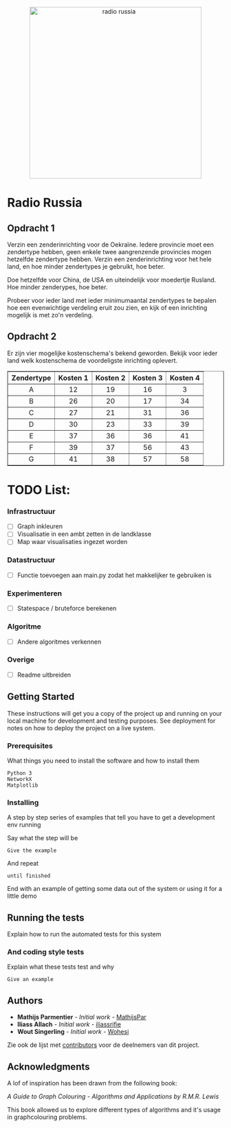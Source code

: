 <p align="center">
  <img src="https://i.imgur.com/Sgd3iqW.png" alt="radio russia" height="400" width="400" />
</p>

# Radio Russia

## Opdracht 1
Verzin een zenderinrichting voor de Oekraïne. Iedere provincie moet een zendertype hebben, geen enkele twee aangrenzende provincies mogen hetzelfde zendertype hebben. Verzin een zenderinrichting voor het hele land, en hoe minder zendertypes je gebruikt, hoe beter.

Doe hetzelfde voor China, de USA en uiteindelijk voor moedertje Rusland. Hoe minder zenderypes, hoe beter.

Probeer voor ieder land met ieder minimumaantal zendertypes te bepalen hoe een evenwichtige verdeling eruit zou zien, en kijk of een inrichting mogelijk is met zo'n verdeling.

## Opdracht 2

Er zijn vier mogelijke kostenschema's bekend geworden. Bekijk voor ieder land welk kostenschema de voordeligste inrichting oplevert.

<table border="1" style="text-align: center;">
<tbody><tr>
<th>Zendertype
</th>
<th>Kosten 1
</th>
<th>Kosten 2
</th>
<th>Kosten 3
</th>
<th>Kosten 4
</th></tr>
<tr>
<td> A </td>
<td> 12 </td>
<td> 19 </td>
<td> 16 </td>
<td> 3
</td></tr>
<tr>
<td> B </td>
<td> 26 </td>
<td> 20 </td>
<td> 17 </td>
<td> 34
</td></tr>
<tr>
<td> C </td>
<td> 27 </td>
<td> 21 </td>
<td> 31 </td>
<td> 36
</td></tr>
<tr>
<td> D </td>
<td> 30 </td>
<td> 23 </td>
<td> 33 </td>
<td> 39
</td></tr>
<tr>
<td> E </td>
<td> 37 </td>
<td> 36 </td>
<td> 36 </td>
<td> 41
</td></tr>
<tr>
<td> F </td>
<td> 39</td>
<td> 37 </td>
<td> 56 </td>
<td> 43
</td></tr>
<tr>
<td> G </td>
<td> 41 </td>
<td> 38 </td>
<td> 57 </td>
<td> 58
</td></tr></tbody></table>

# TODO List:

### Infrastructuur
- [ ] Graph inkleuren
- [ ] Visualisatie in een ambt zetten in de landklasse
- [ ] Map waar visualisaties ingezet worden

### Datastructuur
- [ ] Functie toevoegen aan main.py zodat het makkelijker te gebruiken is

### Experimenteren
- [ ] Statespace / bruteforce berekenen

### Algoritme
- [ ] Andere algoritmes verkennen

### Overige
- [ ] Readme uitbreiden

## Getting Started

These instructions will get you a copy of the project up and running on your local machine for development and testing purposes. See deployment for notes on how to deploy the project on a live system.

### Prerequisites

What things you need to install the software and how to install them

```
Python 3
NetworkX
Matplotlib
```

### Installing

A step by step series of examples that tell you have to get a development env running

Say what the step will be

```
Give the example
```

And repeat

```
until finished
```

End with an example of getting some data out of the system or using it for a little demo

## Running the tests

Explain how to run the automated tests for this system


### And coding style tests

Explain what these tests test and why

```
Give an example
```


## Authors

* **Mathijs Parmentier** - *Initial work* - [MathijsPar](https://github.com/MathijsPar)
* **Iliass Allach** - *Initial work* - [iliassrifie](https://github.com/iliassrifie)
* **Wout Singerling** - *Initial work* - [Wohesi](https://github.com/Wohesi)

Zie ook de lijst met [contributors](https://github.com/Wohesi/progtheorie/graphs/contributors) voor de deelnemers van dit project. 


## Acknowledgments

A lof of inspiration has been drawn from the following book: 

*A Guide to Graph Colouring - Algorithms and Applications by R.M.R. Lewis*

This book allowed us to explore different types of algorithms and it's usage in graphcolouring problems. 
 


